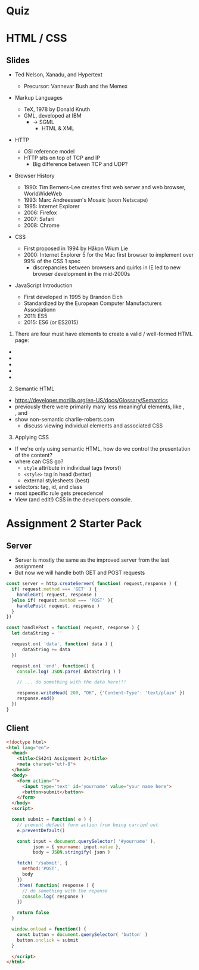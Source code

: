 # Quiz

# HTML / CSS

## Slides
  - Ted Nelson, Xanadu, and Hypertext
    - Precursor: Vannevar Bush and the Memex
  
  - Markup Languages
    - TeX, 1978 by Donald Knuth
    - GML, developed at IBM
      - -> SGML
        - HTML & XML
  
  - HTTP
    - OSI reference model
    - HTTP sits on top of TCP and IP
      - Big difference between TCP and UDP?
      
  - Browser History
    - 1990: Tim Berners-Lee creates first web server and web browser, WorldWideWeb
    - 1993: Marc Andreessen's Mosaic (soon Netscape)
    - 1995: Internet Explorer
    - 2006: Firefox
    - 2007: Safari
    - 2008: Chrome
  
  - CSS
    - First proposed in 1994 by Håkon Wium Lie
    - 2000: Internet Explorer 5 for the Mac first browser to implement over 99% of the CSS 1 spec
      - discrepancies between browsers and quirks in IE led to new browser development in the mid-2000s

  - JavaScript Introduction
    - First developed in 1995 by Brandon Eich
    - Standardized by the European Computer Manufacturers Associationn
    - 2011: ES5
    - 2015: ES6 (or ES2015)
  
1. There are four must have elements to create a valid / well-formed HTML page:
- <!doctype>
- <html lang='en'>
- <head>
- <meta charset='utf-8'>
- <body>
  
2. Semantic HTML
  - https://developer.mozilla.org/en-US/docs/Glossary/Semantics
  - previously there were primarily many less meaningful elements, like <span>, <div>, and <font>
  - show non-semantic charlie-roberts.com
    - discuss viewing individual elements and associated CSS
    
3. Applying CSS
  - If we're only using semantic HTML, how do we control the presentation of the content?
  - where can CSS go?
    - `style` attribute in individual tags (worst)
    - `<style>` tag in head (better)
    - external stylesheets (best)
  - selectors: tag, id, and class
  - most specific rule gets precedence!
  - View (and edit!) CSS in the developers console.

# Assignment 2 Starter Pack

## Server

- Server is mostly the same as the improved server from the last assignment
- But now we will handle both GET and POST requests

```js
const server = http.createServer( function( request,response ) {
  if( request.method === 'GET' ) {
    handleGet( request, response )    
  }else if( request.method === 'POST' ){
    handlePost( request, response ) 
  }
})

const handlePost = function( request, response ) {
  let dataString = ''

  request.on( 'data', function( data ) {
      dataString += data 
  })

  request.on( 'end', function() {
    console.log( JSON.parse( dataString ) )

    // ... do something with the data here!!!

    response.writeHead( 200, "OK", {'Content-Type': 'text/plain' })
    response.end()
  })
}
```

## Client
  
```html
<!doctype html>
<html lang="en">
  <head>
    <title>CS4241 Assignment 2</title>
    <meta charset="utf-8">
  </head>
  <body>
    <form action="">
      <input type='text' id='yourname' value="your name here">
      <button>submit</button>
    </form>
  </body>
  <script>

  const submit = function( e ) {
    // prevent default form action from being carried out
    e.preventDefault()

    const input = document.querySelector( '#yourname' ),
          json = { yourname: input.value },
          body = JSON.stringify( json )

    fetch( '/submit', {
      method:'POST',
      body 
    })
    .then( function( response ) {
      // do something with the reponse 
      console.log( response )
    })

    return false
  }

  window.onload = function() {
    const button = document.querySelector( 'button' )
    button.onclick = submit
  }

  </script>
</html>
```
